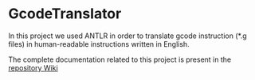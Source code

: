 # GcodeTranslator
In this project we used ANTLR in order to translate gcode instruction (*.g files) in human-readable instructions written in English. 

The complete documentation related to this project is present in the [repository Wiki](https://github.com/giovanelli-michele/GcodeTranslator/wiki)
